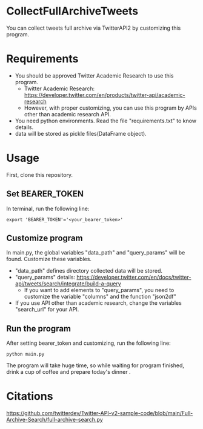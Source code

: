 # CollectFullArchiveTweets
You can collect tweets full archive via TwitterAPI2 by customizing this program.

# Requirements
- You should be approved Twitter Academic Research to use this program.
  - Twitter Academic Research: https://developer.twitter.com/en/products/twitter-api/academic-research
  - However, with proper customizing, you can use this program by APIs other than academic research API.
- You need python environments. Read the file "requirements.txt" to know details.
- data will be stored as pickle files(DataFrame object).

# Usage
First, clone this repository.
## Set BEARER_TOKEN
In terminal, run the following line:<br>
```
export 'BEARER_TOKEN'='<your_bearer_token>'
```
## Customize program
In main.py, the global variables "data_path" and "query_params" will be found. Customize these variables. 
- "data_path" defines directory collected data will be stored.
- "query_params" details: https://developer.twitter.com/en/docs/twitter-api/tweets/search/integrate/build-a-query
  - If you want to add elements to "query_params", you need to customize the variable "columns" and the function "json2df"
- If you use API other than academic research, change the variables "search_url" for your API.

## Run the program
After setting bearer_token and customizing, run the following line:
```
python main.py
```
The program will take huge time, so while waiting for program finished, drink a cup of coffee and prepare today's dinner .


# Citations
https://github.com/twitterdev/Twitter-API-v2-sample-code/blob/main/Full-Archive-Search/full-archive-search.py
